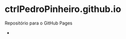 # ctrlPedroPinheiro.github.io
Repositório para o GitHub Pages

- [Atividade 1]: (ctrlPedroPinheiro.github.io/atividade1)
